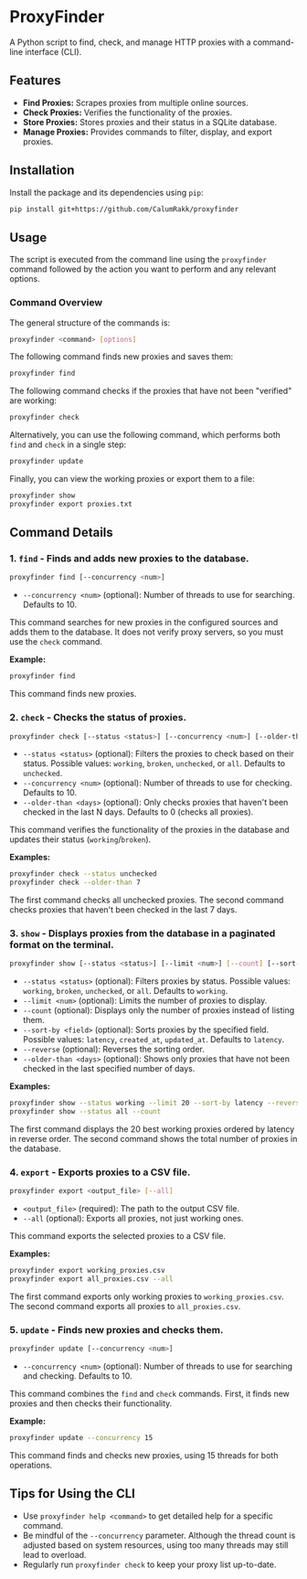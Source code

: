 # ProxyFinder

A Python script to find, check, and manage HTTP proxies with a command-line interface (CLI).

## Features

- **Find Proxies:** Scrapes proxies from multiple online sources.
- **Check Proxies:** Verifies the functionality of the proxies.
- **Store Proxies:** Stores proxies and their status in a SQLite database.
- **Manage Proxies:** Provides commands to filter, display, and export proxies.

## Installation

Install the package and its dependencies using `pip`:

```bash
pip install git+https://github.com/CalumRakk/proxyfinder
```

## Usage

The script is executed from the command line using the `proxyfinder` command followed by the action you want to perform and any relevant options.

### Command Overview

The general structure of the commands is:

```bash
proxyfinder <command> [options]
```

The following command finds new proxies and saves them:

```bash
proxyfinder find
```

The following command checks if the proxies that have not been "verified" are working:

```bash
proxyfinder check
```

Alternatively, you can use the following command, which performs both `find` and `check` in a single step:

```bash
proxyfinder update
```

Finally, you can view the working proxies or export them to a file:

```bash
proxyfinder show
proxyfinder export proxies.txt
```

## Command Details

### 1. **`find`** - Finds and adds new proxies to the database.

```bash
proxyfinder find [--concurrency <num>]
```

- `--concurrency <num>` (optional): Number of threads to use for searching. Defaults to 10.

This command searches for new proxies in the configured sources and adds them to the database. It does not verify proxy servers, so you must use the `check` command.

**Example:**

```bash
proxyfinder find
```

This command finds new proxies.

### 2. **`check`** - Checks the status of proxies.

```bash
proxyfinder check [--status <status>] [--concurrency <num>] [--older-than <days>]
```

- `--status <status>` (optional): Filters the proxies to check based on their status. Possible values: `working`, `broken`, `unchecked`, or `all`. Defaults to `unchecked`.
- `--concurrency <num>` (optional): Number of threads to use for checking. Defaults to 10.
- `--older-than <days>` (optional): Only checks proxies that haven't been checked in the last N days. Defaults to 0 (checks all proxies).

This command verifies the functionality of the proxies in the database and updates their status (`working`/`broken`).

**Examples:**

```bash
proxyfinder check --status unchecked
proxyfinder check --older-than 7
```

The first command checks all unchecked proxies. The second command checks proxies that haven't been checked in the last 7 days.

### 3. **`show`** - Displays proxies from the database in a paginated format on the terminal.

```bash
proxyfinder show [--status <status>] [--limit <num>] [--count] [--sort-by <field>] [--reverse] [--older-than <days>]
```

- `--status <status>` (optional): Filters proxies by status. Possible values: `working`, `broken`, `unchecked`, or `all`. Defaults to `working`.
- `--limit <num>` (optional): Limits the number of proxies to display.
- `--count` (optional): Displays only the number of proxies instead of listing them.
- `--sort-by <field>` (optional): Sorts proxies by the specified field. Possible values: `latency`, `created_at`, `updated_at`. Defaults to `latency`.
- `--reverse` (optional): Reverses the sorting order.
- `--older-than <days>` (optional): Shows only proxies that have not been checked in the last specified number of days.

**Examples:**

```bash
proxyfinder show --status working --limit 20 --sort-by latency --reverse
proxyfinder show --status all --count
```

The first command displays the 20 best working proxies ordered by latency in reverse order. The second command shows the total number of proxies in the database.

### 4. **`export`** - Exports proxies to a CSV file.

```bash
proxyfinder export <output_file> [--all]
```

- `<output_file>` (required): The path to the output CSV file.
- `--all` (optional): Exports all proxies, not just working ones.

This command exports the selected proxies to a CSV file.

**Examples:**

```bash
proxyfinder export working_proxies.csv
proxyfinder export all_proxies.csv --all
```

The first command exports only working proxies to `working_proxies.csv`. The second command exports all proxies to `all_proxies.csv`.

### 5. **`update`** - Finds new proxies and checks them.

```bash
proxyfinder update [--concurrency <num>]
```

- `--concurrency <num>` (optional): Number of threads to use for searching and checking. Defaults to 10.

This command combines the `find` and `check` commands. First, it finds new proxies and then checks their functionality.

**Example:**

```bash
proxyfinder update --concurrency 15
```

This command finds and checks new proxies, using 15 threads for both operations.

## Tips for Using the CLI

- Use `proxyfinder help <command>` to get detailed help for a specific command.
- Be mindful of the `--concurrency` parameter. Although the thread count is adjusted based on system resources, using too many threads may still lead to overload.
- Regularly run `proxyfinder check` to keep your proxy list up-to-date.
